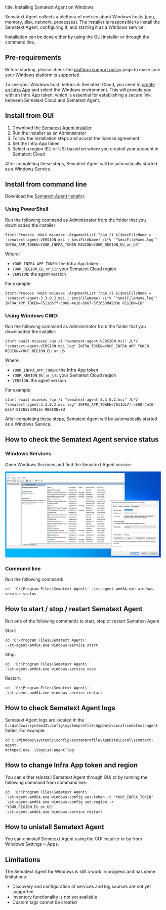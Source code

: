 title: Installing Sematext Agent on Windows

Sematext Agent collects a plethora of metrics about Windows hosts (cpu, memory, disk, network, processes). The installer is responsible to install the Sematext Agent, configuring it, and starting it as a Windows service.

Installation can be done either by using the GUI installer or through the command line.

## Pre-requirements

Before starting, please check the [platform support policy](https://sematext.com/docs/agents/sematext-agent/platform-support-policy/) page to make sure your Windows platform is supported.

To see your Windows host metrics in Sematext Cloud, you need to [create an Infra App](https://sematext.com/docs/monitoring/infrastructure/#create-an-infra-app) and select the Windows environment. This will provide you with an Infra App token, which is essential for establishing a secure link between Sematext Cloud and Sematext Agent.

## Install from GUI

1. Download the [Sematext Agent installer](https://todo-add-public-installer-repo)
2. Run the installer as an Administrator
3. Follow the installation steps and accept the license agreement 
4. Set the Infra App token
5. Select a region (EU or US) based on where you created your account in Sematext Cloud

After completing these steps, Sematext Agent will be automatically started as a Windows Service.

## Install from command line

Download the [Sematext Agent installer](https://todo-add-public-installer-repo).

### Using PowerShell

Run the following command as Administrator from the folder that you downloaded the installer:

```
Start-Process -Wait msiexec -ArgumentList "/qn /i $($msiFileName = 'sematext-agent-VERSION.msi'; $msiFileName) /L*V `"$msiFileName.log`" INFRA_APP_TOKEN=YOUR_INFRA_TOKEN REGION=YOUR_REGION_EU_or_US"
```

Where:

- `YOUR_INFRA_APP_TOKEN`: the Infra App token
- `YOUR_REGION_EU_or_US`: your Sematext Cloud region
- `VERSION`: the agent version

For example:

```
Start-Process -Wait msiexec -ArgumentList "/qn /i $($msiFileName = 'sematext-agent-3.3.0.2.msi'; $msiFileName) /L*V `"$msiFileName.log`" INFRA_APP_TOKEN=7511db7f-c060-4e10-b667-5f2653d4933e REGION=EU"
```

### Using Windows CMD:

Run the following command as Administrator from the folder that you downloaded the installer:

```
start /wait msiexec /qn /i "sematext-agent-VERSION.msi" /L*V "sematext-agent-VERSION.msi.log" INFRA_TOKEN=YOUR_INFRA_APP_TOKEN REGION=YOUR_REGION_EU_or_US
```

Where:

- `YOUR_INFRA_APP_TOKEN`: the Infra App token
- `YOUR_REGION_EU_or_US`: your Sematext Cloud region
- `VERSION`: the agent version

For example:

```
start /wait msiexec /qn /i "sematext-agent-3.3.0.2.msi" /L*V "sematext-agent-3.3.0.2.msi.log" INFRA_APP_TOKEN=7511db7f-c060-4e10-b667-5f2653d4933e REGION=EU
```

After completing these steps, Sematext Agent will be automatically started as a Windows Service.

## How to check the Sematext Agent service status

### Windows Services

Open Windows Services and find the Sematext Agent service:

![Sematext Agent service](images/sematext-agent-service.png)

### Command line

Run the following command:

```
cd  'C:\Program Files\Sematext Agent\' .\st-agent-amd64.exe windows-service status
```

## How to start / stop / restart Sematext Agent

Run one of the following commands to start, stop or restart Sematext Agent

Start:

```
cd 'C:\Program Files\Sematext Agent\'
.\st-agent-amd64.exe windows-service start
```

Stop:

```
cd  'C:\Program Files\Sematext Agent\'
.\st-agent-amd64.exe windows-service stop
```

Restart:

```
cd  'C:\Program Files\Sematext Agent\'
.\st-agent-amd64.exe windows-service restart
```

## How to check Sematext Agent logs

Sematext Agent logs are located in the `C:\Windows\system32\config\systemprofile\AppData\Local\sematext-agent` folder. For example:

```
cd C:\Windows\system32\config\systemprofile\AppData\Local\sematext-agent
notepad.exe .\logs\st-agent.log
```

## How to change Infra App token and region

You can either reinstall Sematext Agent through GUI or by running the following command from command line:

```
cd  'C:\Program Files\Sematext Agent\'
.\st-agent-amd64.exe windows-config set-token -t "YOUR_INFRA_TOKEN"
.\st-agent-amd64.exe windows-config set-region -r "YOUR_REGION_EU_or_US"
.\st-agent-amd64.exe windows-service restart
```

## How to unistall Sematext Agent

You can uninstall Sematext Agent using the GUI installer or by from Windows Settings > Apps.

## Limitations

The Sematext Agent for Windows is still a work in progress and has some limitations:

- Discovery and configuration of services and log sources are not yet supported
- Inventory functionality is not yet available
- Custom tags cannot be created

